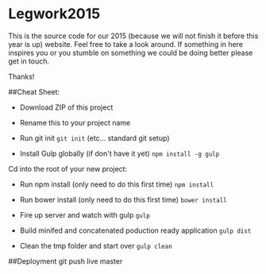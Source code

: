 Legwork2015
===========

This is the source code for our 2015 (because we will not finish it before this year is up) website. Feel free to take a look around. If something in here inspires you or you stumble on something we could be doing better please get in touch.

Thanks!

##Cheat Sheet:

- Download ZIP of this project

- Rename this to your project name

- Run git init `git init` (etc... standard git setup)

- Install Gulp globally (if don't have it yet) `npm install -g gulp`


Cd into the root of your new project:

- Run npm install (only need to do this first time) `npm install`

- Run bower install (only need to do this first time) `bower install`

- Fire up server and watch with gulp `gulp`

- Build minifed and concatenated poduction ready application `gulp dist`

- Clean the tmp folder and start over `gulp clean`

##Deployment
git push live master